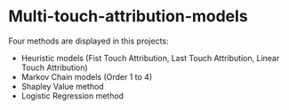 # Multi-touch-attribution-models

Four methods are displayed in this projects: 
- Heuristic models (Fist Touch Attribution, Last Touch Attribution, Linear Touch Attribution)
- Markov Chain models (Order 1 to 4) 
- Shapley Value method 
- Logistic Regression method
